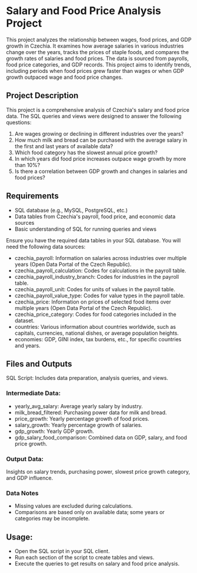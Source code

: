 # Salary and Food Price Analysis Project

This project analyzes the relationship between wages, food prices, and GDP growth in Czechia. It examines how average salaries in various industries change over the years, tracks the prices of staple foods, and compares the growth rates of salaries and food prices. The data is sourced from payrolls, food price categories, and GDP records. This project aims to identify trends, including periods when food prices grew faster than wages or when GDP growth outpaced wage and food price changes.

## Project Description
This project is a comprehensive analysis of Czechia's salary and food price data. The SQL queries and views were designed to answer the following questions:
1. Are wages growing or declining in different industries over the years?
2. How much milk and bread can be purchased with the average salary in the first and last years of available data?
3. Which food category has the slowest annual price growth?
4. In which years did food price increases outpace wage growth by more than 10%?
5. Is there a correlation between GDP growth and changes in salaries and food prices?

## Requirements
- SQL database (e.g., MySQL, PostgreSQL, etc.)
- Data tables from Czechia's payroll, food price, and economic data sources
- Basic understanding of SQL for running queries and views

Ensure you have the required data tables in your SQL database. You will need the following data sources:
- czechia_payroll: Information on salaries across industries over multiple years (Open Data Portal of the Czech Republic).
- czechia_payroll_calculation: Codes for calculations in the payroll table.
- czechia_payroll_industry_branch: Codes for industries in the payroll table.
- czechia_payroll_unit: Codes for units of values in the payroll table.
- czechia_payroll_value_type: Codes for value types in the payroll table.
- czechia_price: Information on prices of selected food items over multiple years (Open Data Portal of the Czech Republic).
- czechia_price_category: Codes for food categories included in the dataset.
- countries: Various information about countries worldwide, such as capitals, currencies, national dishes, or average population heights.
- economies: GDP, GINI index, tax burdens, etc., for specific countries and years.

## Files and Outputs
SQL Script: Includes data preparation, analysis queries, and views.
### Intermediate Data:
- yearly_avg_salary: Average yearly salary by industry.
- milk_bread_filtered: Purchasing power data for milk and bread.
- price_growth: Yearly percentage growth of food prices.
- salary_growth: Yearly percentage growth of salaries.
- gdp_growth: Yearly GDP growth.
- gdp_salary_food_comparison: Combined data on GDP, salary, and food price growth.
### Output Data:
Insights on salary trends, purchasing power, slowest price growth category, and GDP influence.

### Data Notes
- Missing values are excluded during calculations.
- Comparisons are based only on available data; some years or categories may be incomplete.

## Usage:
- Open the SQL script in your SQL client.
- Run each section of the script to create tables and views.
- Execute the queries to get results on salary and food price analysis.
